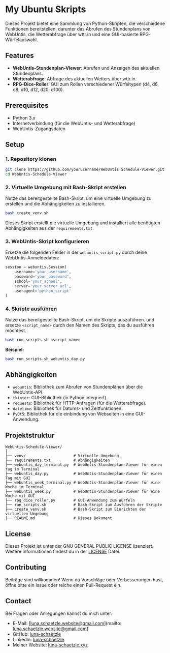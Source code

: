 # My Ubuntu Skripts

Dieses Projekt bietet eine Sammlung von Python-Skripten, die verschiedene Funktionen bereitstellen, darunter das Abrufen des Stundenplans von WebUntis, die Wetterabfrage über wttr.in und eine GUI-basierte RPG-Würfelauswahl.

## Features
- **WebUntis-Stundenplan-Viewer**: Abrufen und Anzeigen des aktuellen Stundenplans.
- **Wetterabfrage**: Abfrage des aktuellen Wetters über wttr.in.
- **RPG-Dice-Roller**: GUI zum Rollen verschiedener Würfeltypen (d4, d6, d8, d10, d12, d20, d100).

## Prerequisites

- Python 3.x
- Internetverbindung (für die WebUntis- und Wetterabfrage)
- WebUntis-Zugangsdaten

## Setup

### 1. Repository klonen

```bash
git clone https://github.com/yourusername/WebUntis-Schedule-Viewer.git
cd WebUntis-Schedule-Viewer
```

### 2. Virtuelle Umgebung mit Bash-Skript erstellen

Nutze das bereitgestellte Bash-Skript, um eine virtuelle Umgebung zu erstellen und die Abhängigkeiten zu installieren.

```bash
bash create_venv.sh
```

Dieses Skript erstellt die virtuelle Umgebung und installiert alle benötigten Abhängigkeiten aus der `requirements.txt`.

### 3. WebUntis-Skript konfigurieren

Ersetze die folgenden Felder in der `webuntis_script.py` durch deine WebUntis-Anmeldedaten:

```python
session = webuntis.Session(
    username='your_username',
    password='your_password',
    school='your_school',
    server='your_server_url',
    useragent='python_script'
)
```

### 4. Skripte ausführen

Nutze das bereitgestellte Bash-Skript, um die Skripte auszuführen. und ersetze `<script_name>` durch den Namen des Skripts, das du ausführen möchtest.

```bash
bash run_scripts.sh <script_name>
```

**Beispiel:**

```bash
bash run_scripts.sh webuntis_day.py
```

## Abhängigkeiten

- `webuntis`: Bibliothek zum Abrufen von Stundenplänen über die WebUntis-API.
- `tkinter`: GUI-Bibliothek (in Python integriert).
- `requests`: Bibliothek für HTTP-Anfragen (für die Wetterabfrage).
- `datetime`: Bibliothek für Datums- und Zeitfunktionen.
- `PyQt5`: Bibliothek für die einbindung von Webseiten in eine GUI-Anwendung.

## Projektstruktur

```plaintext
WebUntis-Schedule-Viewer/
│
├── venv/                     # Virtuelle Umgebung
├── requirements.txt          # Abhängigkeiten
├── webuntis_day_terminal.py  # WebUntis-Stundenplan-Viewer für einen tag im Terminal
├── webuntis_day.py           # WebUntis-Stundenplan-Viewer für einen Tag mit GUI
├── webuntis_week_terminal.py # WebUntis-Stundenplan-Viewer für eine Woche im Terminal
├── webuntis_week.py          # WebUntis-Stundenplan-Viewer für eine Woche mit GUI
├── rpg_dice_roller.py        # GUI-Anwendung zum Würfeln
├── run_scripts.sh            # Bash-Skript zum Ausführen der Skripte
├── create_venv.sh            # Bash-Skript zum Einrichten der virtuellen Umgebung
├── README.md                 # Dieses Dokument
```

## License

Dieses Projekt ist unter der GNU GENERAL PUBLIC LICENSE lizenziert. Weitere Informationen findest du in der [LICENSE](LICENSE) Datei.

## Contributing

Beiträge sind willkommen! Wenn du Vorschläge oder Verbesserungen hast, öffne bitte ein Issue oder reiche einen Pull-Request ein.

## Contact

Bei Fragen oder Anregungen kannst du mich unter:
- E-Mail: [luna.schaetzle.website@gmail.com](mailto: luna.schaetzle.website@gmail.com]
- GitHub: [luna-schaetzle](https://github.com/Luna-Schaetzle)
- LinkedIn: [luna-schaetzle](https://www.linkedin.com/in/luna-schaetzle/)
- Meiner Website: [luna-schaetzle.xyz](https://luna-schaetzle.xyz)



